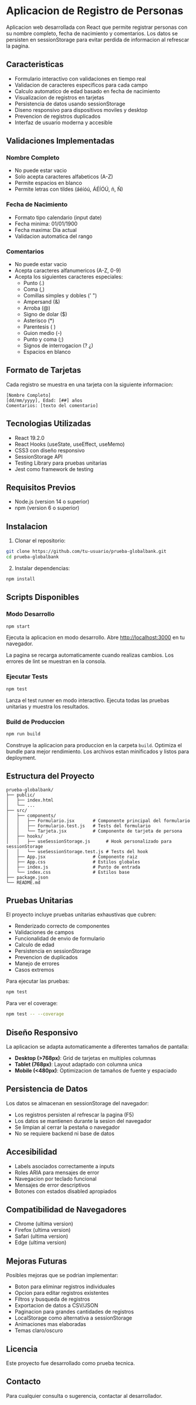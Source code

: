 # Aplicacion de Registro de Personas

Aplicacion web desarrollada con React que permite registrar personas con su nombre completo, fecha de nacimiento y comentarios. Los datos se persisten en sessionStorage para evitar perdida de informacion al refrescar la pagina.

## Caracteristicas

- Formulario interactivo con validaciones en tiempo real
- Validacion de caracteres especificos para cada campo
- Calculo automatico de edad basado en fecha de nacimiento
- Visualizacion de registros en tarjetas
- Persistencia de datos usando sessionStorage
- Diseno responsivo para dispositivos moviles y desktop
- Prevencion de registros duplicados
- Interfaz de usuario moderna y accesible

## Validaciones Implementadas

### Nombre Completo
- No puede estar vacio
- Solo acepta caracteres alfabeticos (A-Z)
- Permite espacios en blanco
- Permite letras con tildes (áéíóú, ÁÉÍÓÚ, ñ, Ñ)

### Fecha de Nacimiento
- Formato tipo calendario (input date)
- Fecha minima: 01/01/1900
- Fecha maxima: Dia actual
- Validacion automatica del rango

### Comentarios
- No puede estar vacio
- Acepta caracteres alfanumericos (A-Z, 0-9)
- Acepta los siguientes caracteres especiales:
  - Punto (.)
  - Coma (,)
  - Comillas simples y dobles (' ")
  - Ampersand (&)
  - Arroba (@)
  - Signo de dolar ($)
  - Asterisco (*)
  - Parentesis ( )
  - Guion medio (-)
  - Punto y coma (;)
  - Signos de interrogacion (? ¿)
  - Espacios en blanco

## Formato de Tarjetas

Cada registro se muestra en una tarjeta con la siguiente informacion:

```
[Nombre Completo]
[dd/mm/yyyy], Edad: [##] años
Comentarios: [texto del comentario]
```

## Tecnologias Utilizadas

- React 19.2.0
- React Hooks (useState, useEffect, useMemo)
- CSS3 con diseño responsivo
- SessionStorage API
- Testing Library para pruebas unitarias
- Jest como framework de testing

## Requisitos Previos

- Node.js (version 14 o superior)
- npm (version 6 o superior)

## Instalacion

1. Clonar el repositorio:
```bash
git clone https://github.com/tu-usuario/prueba-globalbank.git
cd prueba-globalbank
```

2. Instalar dependencias:
```bash
npm install
```

## Scripts Disponibles

### Modo Desarrollo

```bash
npm start
```

Ejecuta la aplicacion en modo desarrollo.
Abre [http://localhost:3000](http://localhost:3000) en tu navegador.

La pagina se recarga automaticamente cuando realizas cambios.
Los errores de lint se muestran en la consola.

### Ejecutar Tests

```bash
npm test
```

Lanza el test runner en modo interactivo.
Ejecuta todas las pruebas unitarias y muestra los resultados.

### Build de Produccion

```bash
npm run build
```

Construye la aplicacion para produccion en la carpeta `build`.
Optimiza el bundle para mejor rendimiento.
Los archivos estan minificados y listos para deployment.

## Estructura del Proyecto

```
prueba-globalbank/
├── public/
│   ├── index.html
│   └── ...
├── src/
│   ├── components/
│   │   ├── Formulario.jsx       # Componente principal del formulario
│   │   ├── Formulario.test.js   # Tests del formulario
│   │   └── Tarjeta.jsx          # Componente de tarjeta de persona
│   ├── hooks/
│   │   ├── useSessionStorage.js      # Hook personalizado para sessionStorage
│   │   └── useSessionStorage.test.js # Tests del hook
│   ├── App.jsx                  # Componente raiz
│   ├── App.css                  # Estilos globales
│   ├── index.js                 # Punto de entrada
│   └── index.css                # Estilos base
├── package.json
└── README.md
```

## Pruebas Unitarias

El proyecto incluye pruebas unitarias exhaustivas que cubren:

- Renderizado correcto de componentes
- Validaciones de campos
- Funcionalidad de envio de formulario
- Calculo de edad
- Persistencia en sessionStorage
- Prevencion de duplicados
- Manejo de errores
- Casos extremos

Para ejecutar las pruebas:

```bash
npm test
```

Para ver el coverage:

```bash
npm test -- --coverage
```

## Diseño Responsivo

La aplicacion se adapta automaticamente a diferentes tamaños de pantalla:

- **Desktop (>768px)**: Grid de tarjetas en multiples columnas
- **Tablet (768px)**: Layout adaptado con columna unica
- **Mobile (<480px)**: Optimizacion de tamaños de fuente y espaciado

## Persistencia de Datos

Los datos se almacenan en sessionStorage del navegador:

- Los registros persisten al refrescar la pagina (F5)
- Los datos se mantienen durante la sesion del navegador
- Se limpian al cerrar la pestaña o navegador
- No se requiere backend ni base de datos

## Accesibilidad

- Labels asociados correctamente a inputs
- Roles ARIA para mensajes de error
- Navegacion por teclado funcional
- Mensajes de error descriptivos
- Botones con estados disabled apropiados

## Compatibilidad de Navegadores

- Chrome (ultima version)
- Firefox (ultima version)
- Safari (ultima version)
- Edge (ultima version)

## Mejoras Futuras

Posibles mejoras que se podrian implementar:

- Boton para eliminar registros individuales
- Opcion para editar registros existentes
- Filtros y busqueda de registros
- Exportacion de datos a CSV/JSON
- Paginacion para grandes cantidades de registros
- LocalStorage como alternativa a sessionStorage
- Animaciones mas elaboradas
- Temas claro/oscuro

## Licencia

Este proyecto fue desarrollado como prueba tecnica.

## Contacto

Para cualquier consulta o sugerencia, contactar al desarrollador.
